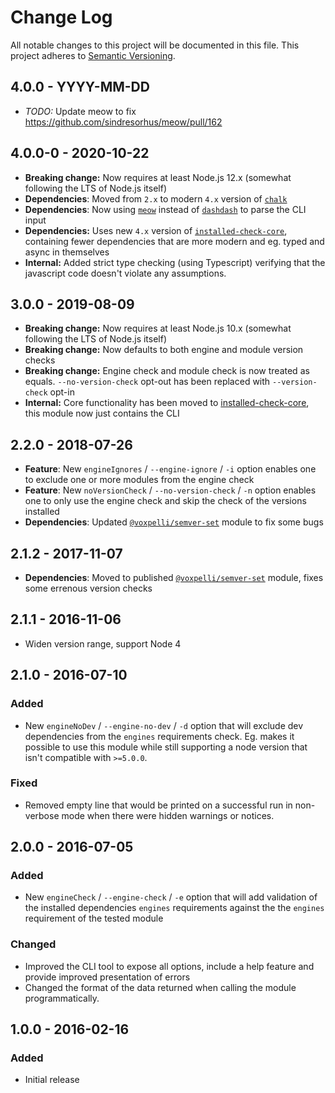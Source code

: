 # Change Log
All notable changes to this project will be documented in this file.
This project adheres to [Semantic Versioning](http://semver.org/).

## 4.0.0 - YYYY-MM-DD

* _TODO:_ Update meow to fix https://github.com/sindresorhus/meow/pull/162

## 4.0.0-0 - 2020-10-22

* **Breaking change:** Now requires at least Node.js 12.x (somewhat following the LTS of Node.js itself)
* **Dependencies**: Moved from `2.x` to modern `4.x` version of [`chalk`](https://www.npmjs.com/package/chalk)
* **Dependencies**: Now using [`meow`](https://www.npmjs.com/package/meow) instead of [`dashdash`](https://www.npmjs.com/package/dashdash) to parse the CLI input
* **Dependencies:** Uses new `4.x` version of [`installed-check-core`](https://github.com/voxpelli/node-installed-check-core), containing fewer dependencies that are more modern and eg. typed and async in themselves
* **Internal:**  Added strict type checking (using Typescript) verifying that the javascript code doesn't violate any assumptions.

## 3.0.0 - 2019-08-09

* **Breaking change:** Now requires at least Node.js 10.x (somewhat following the LTS of Node.js itself)
* **Breaking change:** Now defaults to both engine and module version checks
* **Breaking change:** Engine check and module check is now treated as equals. `--no-version-check` opt-out has been replaced with `--version-check` opt-in
* **Internal:** Core functionality has been moved to [installed-check-core](https://github.com/voxpelli/node-installed-check-core), this module now just contains the CLI

## 2.2.0 - 2018-07-26

* **Feature**: New `engineIgnores` / `--engine-ignore` / `-i` option enables one to exclude one or more modules from the engine check
* **Feature**: New `noVersionCheck` / `--no-version-check` / `-n` option enables one to only use the engine check and skip the check of the versions installed
* **Dependencies**: Updated [`@voxpelli/semver-set`](https://www.npmjs.com/package/@voxpelli/semver-set) module to fix some bugs

## 2.1.2 - 2017-11-07

* **Dependencies**: Moved to published [`@voxpelli/semver-set`](https://www.npmjs.com/package/@voxpelli/semver-set) module, fixes some errenous version checks

## 2.1.1 - 2016-11-06

* Widen version range, support Node 4

## 2.1.0 - 2016-07-10

### Added
- New `engineNoDev` / `--engine-no-dev` / `-d` option that will exclude dev dependencies from the `engines` requirements check. Eg. makes it possible to use this module while still supporting a node version that isn't compatible with `>=5.0.0`.

### Fixed
- Removed empty line that would be printed on a successful run in non-verbose mode when there were hidden warnings or notices.

## 2.0.0 - 2016-07-05

### Added
- New `engineCheck` / `--engine-check` / `-e` option that will add validation of the installed dependencies `engines` requirements against the the `engines` requirement of the tested module

### Changed
- Improved the CLI tool to expose all options, include a help feature and provide improved presentation of errors
- Changed the format of the data returned when calling the module programmatically.

## 1.0.0 - 2016-02-16

### Added
- Initial release
